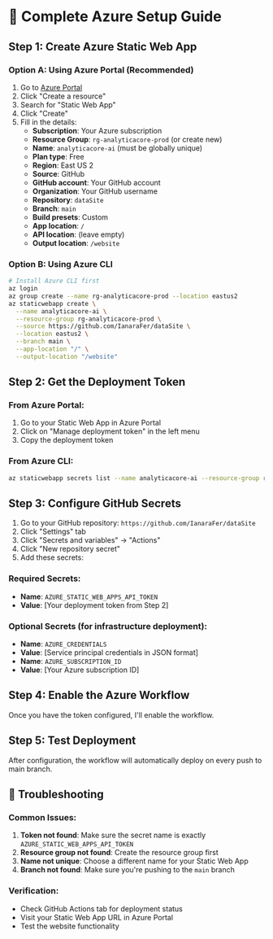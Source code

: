 # 🚀 Complete Azure Setup Guide

## Step 1: Create Azure Static Web App

### Option A: Using Azure Portal (Recommended)
1. Go to [Azure Portal](https://portal.azure.com)
2. Click "Create a resource"
3. Search for "Static Web App"
4. Click "Create"
5. Fill in the details:
   - **Subscription**: Your Azure subscription
   - **Resource Group**: `rg-analyticacore-prod` (or create new)
   - **Name**: `analyticacore-ai` (must be globally unique)
   - **Plan type**: Free
   - **Region**: East US 2
   - **Source**: GitHub
   - **GitHub account**: Your GitHub account
   - **Organization**: Your GitHub username
   - **Repository**: `dataSite`
   - **Branch**: `main`
   - **Build presets**: Custom
   - **App location**: `/`
   - **API location**: (leave empty)
   - **Output location**: `/website`

### Option B: Using Azure CLI
```bash
# Install Azure CLI first
az login
az group create --name rg-analyticacore-prod --location eastus2
az staticwebapp create \
  --name analyticacore-ai \
  --resource-group rg-analyticacore-prod \
  --source https://github.com/IanaraFer/dataSite \
  --location eastus2 \
  --branch main \
  --app-location "/" \
  --output-location "/website"
```

## Step 2: Get the Deployment Token

### From Azure Portal:
1. Go to your Static Web App in Azure Portal
2. Click on "Manage deployment token" in the left menu
3. Copy the deployment token

### From Azure CLI:
```bash
az staticwebapp secrets list --name analyticacore-ai --resource-group rg-analyticacore-prod
```

## Step 3: Configure GitHub Secrets

1. Go to your GitHub repository: `https://github.com/IanaraFer/dataSite`
2. Click "Settings" tab
3. Click "Secrets and variables" → "Actions"
4. Click "New repository secret"
5. Add these secrets:

### Required Secrets:
- **Name**: `AZURE_STATIC_WEB_APPS_API_TOKEN`
- **Value**: [Your deployment token from Step 2]

### Optional Secrets (for infrastructure deployment):
- **Name**: `AZURE_CREDENTIALS`
- **Value**: [Service principal credentials in JSON format]
- **Name**: `AZURE_SUBSCRIPTION_ID`
- **Value**: [Your Azure subscription ID]

## Step 4: Enable the Azure Workflow

Once you have the token configured, I'll enable the workflow.

## Step 5: Test Deployment

After configuration, the workflow will automatically deploy on every push to main branch.

## 🔧 Troubleshooting

### Common Issues:
1. **Token not found**: Make sure the secret name is exactly `AZURE_STATIC_WEB_APPS_API_TOKEN`
2. **Resource group not found**: Create the resource group first
3. **Name not unique**: Choose a different name for your Static Web App
4. **Branch not found**: Make sure you're pushing to the `main` branch

### Verification:
- Check GitHub Actions tab for deployment status
- Visit your Static Web App URL in Azure Portal
- Test the website functionality
